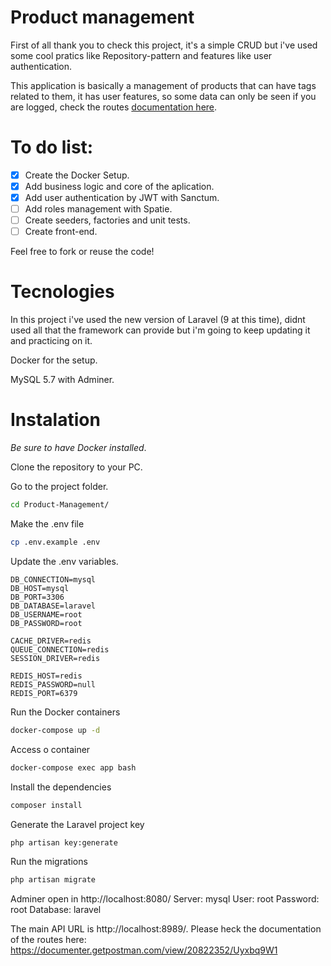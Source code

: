 # Product management

First of all thank you to check this project, it's a simple CRUD but i've used some cool pratics like Repository-pattern and features like user authentication.

This application is basically a management of products that can have tags related to them, it has user features, so some data can only be seen if you are logged, check the routes [documentation here](https://documenter.getpostman.com/view/20822352/Uyxbq9W1).

# To do list:

- [x] Create the Docker Setup.
- [x] Add business logic and core of the aplication.
- [x] Add user authentication by JWT with Sanctum.
- [ ] Add roles management with Spatie.
- [ ] Create seeders, factories and unit tests.
- [ ] Create front-end.

Feel free to fork or reuse the code!

# Tecnologies
In this project i've used the new version of Laravel (9 at this time), didnt used all that the framework can provide but i'm going to keep updating it and practicing on it.

Docker for the setup.

MySQL 5.7 with Adminer.

# Instalation
*Be sure to have Docker installed*.

Clone the repository to your PC.

Go to the project folder.

```sh
cd Product-Management/
```

Make the .env file
```sh
cp .env.example .env
```

Update the .env variables.
```dosini
DB_CONNECTION=mysql
DB_HOST=mysql
DB_PORT=3306
DB_DATABASE=laravel
DB_USERNAME=root
DB_PASSWORD=root

CACHE_DRIVER=redis
QUEUE_CONNECTION=redis
SESSION_DRIVER=redis

REDIS_HOST=redis
REDIS_PASSWORD=null
REDIS_PORT=6379
```

Run the Docker containers
```sh
docker-compose up -d
```

Access o container
```sh
docker-compose exec app bash
```

Install the dependencies
```sh
composer install
```

Generate the Laravel project key
```sh
php artisan key:generate
```

Run the migrations
```sh
php artisan migrate
```

Adminer open in http://localhost:8080/
Server: mysql
User: root
Password: root
Database: laravel

The main API URL is http://localhost:8989/. Please heck the documentation of the routes here: https://documenter.getpostman.com/view/20822352/Uyxbq9W1
